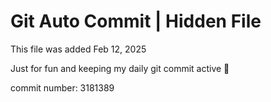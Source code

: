 # Git Auto Commit | Hidden File

This file was added Feb 12, 2025

Just for fun and keeping my daily git commit active 🤪

commit number: 3181389

